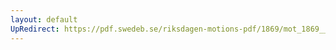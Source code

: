 ```yaml
---
layout: default
UpRedirect: https://pdf.swedeb.se/riksdagen-motions-pdf/1869/mot_1869__ak__00230/mot_1869__ak__00230_002.pdf
---
```

